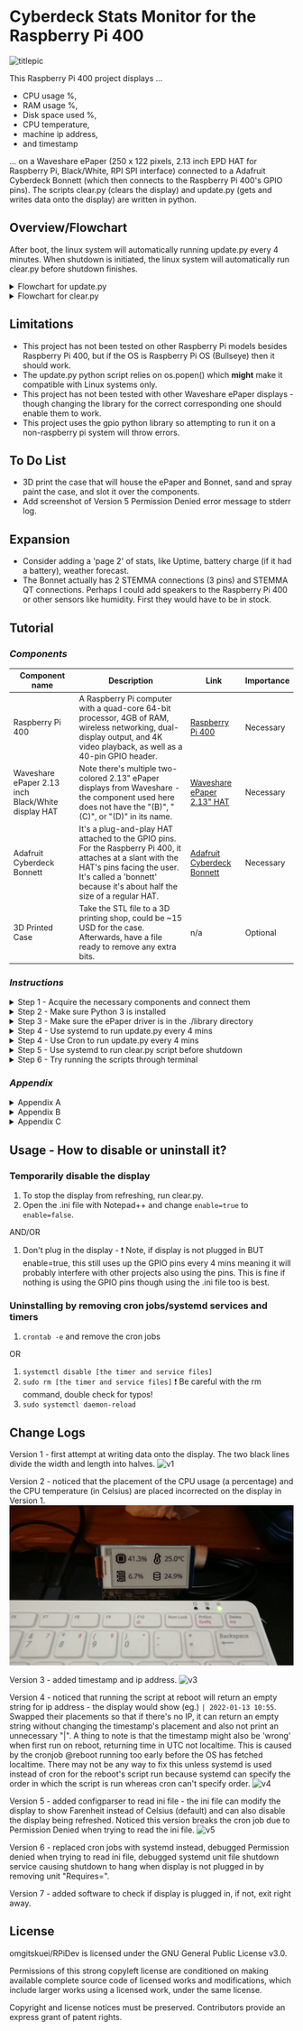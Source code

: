 # Cyberdeck Stats Monitor for the Raspberry Pi 400

![titlepic](https://github.com/omgitskuei/RPiDev/blob/main/RPi400/Cyberdeck_Stats_Monitor/pic/photos/intro.JPG?raw=false "Title image")

This Raspberry Pi 400 project displays ...
- CPU usage %, 
- RAM usage %, 
- Disk space used %, 
- CPU temperature, 
- machine ip address, 
- and timestamp 

... on a Waveshare ePaper (250 x 122 pixels, 2.13 inch EPD HAT for Raspberry Pi, Black/White, RPI SPI interface) connected to a Adafruit Cyberdeck Bonnett (which then connects to the Raspberry Pi 400's GPIO pins).
The scripts clear.py (clears the display) and update.py (gets and writes data onto the display) are written in python.


## Overview/Flowchart

After boot, the linux system will automatically running update.py every 4 minutes.
When shutdown is initiated, the linux system will automatically run clear.py before shutdown finishes.

<details>
  <summary>Flowchart for update.py</summary>
  <p>
    
![flowchart_update](https://github.com/omgitskuei/RPiDev/blob/main/RPi400/Cyberdeck_Stats_Monitor/flowchart/flowchart_update.jpg "Overview of update.py")
  </p>
</details>

<details>
  <summary>Flowchart for clear.py</summary>
  <p>
    
![flowchart_clear](https://github.com/omgitskuei/RPiDev/blob/main/RPi400/Cyberdeck_Stats_Monitor/flowchart/flowchart_clear.jpg "Flowchart for clear.py")
  </p>
</details>


## Limitations

- This project has not been tested on other Raspberry Pi models besides Raspberry Pi 400, but if the OS is Raspberry Pi OS (Bullseye) then it should work.
- The update.py python script relies on os.popen() which **might** make it compatible with Linux systems only.
- This project has not been tested with other Waveshare ePaper displays - though changing the library for the correct corresponding one should enable them to work.
- This project uses the gpio python library so attempting to run it on a non-raspberry pi system will throw errors.


## To Do List

- 3D print the case that will house the ePaper and Bonnet, sand and spray paint the case, and slot it over the components.
- Add screenshot of Version 5 Permission Denied error message to stderr log.

## Expansion

- Consider adding a 'page 2' of stats, like Uptime, battery charge (if it had a battery), weather forecast.
- The Bonnet actually has 2 STEMMA connections (3 pins) and STEMMA QT connections. Perhaps I could add speakers to the Raspberry Pi 400 or other sensors like humidity. First they would have to be in stock.


## Tutorial

### _Components_

| Component name | Description | Link | Importance |
| ------ | ------ | ------ | ------ |
| Raspberry Pi 400 | A Raspberry Pi computer with a quad-core 64-bit processor, 4GB of RAM, wireless networking, dual-display output, and 4K video playback, as well as a 40-pin GPIO header. | [Raspberry Pi 400][rp400link] | Necessary |
| Waveshare ePaper 2.13 inch Black/White display HAT | Note there's multiple two-colored 2.13" ePaper displays from Waveshare - the component used here does not have the "(B)", "(C)", or "(D)" in its name. | [Waveshare ePaper 2.13" HAT][WaveshareEPDlink] | Necessary |
| Adafruit Cyberdeck Bonnett | It's a plug-and-play HAT attached to the GPIO pins. For the Raspberry Pi 400, it attaches at a slant with the HAT's pins facing the user. It's called a 'bonnett' because it's about half the size of a regular HAT. | [Adafruit Cyberdeck Bonnett][Bonnettlink] | Necessary |
| 3D Printed Case | Take the STL file to a 3D printing shop, could be ~15 USD for the case. Afterwards, have a file ready to remove any extra bits. | n/a | Optional |


### _Instructions_

<details>
  <summary>Step 1 - Acquire the necessary components and connect them</summary>
  <p>Put the Adafruit Cyberdeck Bonnet (aka 'Bonnet') flat on the table such that the GPIO pins are facing upward and the slanted GPIO sockets are below the GPIO pins.

Plug the Waveshare ePaper 2.13" display HAT (aka 'ePaper') into the Bonnet's GPIO pins such that the ePaper's orange tape ( with white text "FPC-7528B" printed on it) is to the left and the display is facing up.

Plug the Bonnet's slanted GPIO socket into the Raspberry Pi 400's (aka 'Pi') GPIO pins such that the ePaper's display is facing the keyboard user.

Your components should be connected like shown in the photo. Unlike the photo, your ePaper should currently be a blank white. The photo is showing my Programmer handle OmgItsKuei by running the script ```epaper_omgitskuei_test.py``` in ```RPiDev\RPi400\Cyberdeck_Stats_Monitor\python\references```. The script draws a black rectangle and writing in white over the rectangle. This script was used to practice using the Waveshare ePaper python library. You can use run it to test your ePaper display.
![guidepic1](https://github.com/omgitskuei/RPiDev/blob/main/RPi400/Cyberdeck_Stats_Monitor/pic/photos/guidepic1.JPG?raw=false "Guide, Step 1")
  </p>
</details>


<details>
  <summary>Step 2 - Make sure Python 3 is installed</summary>
  <p>Python 3 is already installed on the Raspberry Pi 400 with Raspberry Pi OS (Bullseye).

If you're not sure if Python 3 is installed, open terminal and try:

```Linux Kernel Module
python3
```

The terminal should output the python version number.

If you don't have python3, go download and install it from the python website or use apt.
		
```Linux Kernel Module
sudo apt install python3
```

![guidepic2](https://github.com/omgitskuei/RPiDev/blob/main/RPi400/Cyberdeck_Stats_Monitor/pic/photos/guidepic2.JPG?raw=false "Guide, Step 2")        
  </p>
</details>


<details>
  <summary>Step 3 - Make sure the ePaper driver is in the ./library directory</summary>
  <p>Download the RPiDev repository to get the folder `Cyberdeck_Stats_Monitor`.

I recommend saving the repo RPiDev in /home/yourUser/. Later commands use that directory as an example. If you save it elsewhere, don't forget to modify commands to the custom directory.

![guidepic3](https://github.com/omgitskuei/RPiDev/blob/main/RPi400/Cyberdeck_Stats_Monitor/pic/photos/guidepic3.JPG?raw=false "Guide, Step 3")

:heavy_exclamation_mark:  The file structure of the folder `Cyberdeck_Stats_Monitor` must remain unchanged as these files and (except the .service, .timer files) their relative locations to each other are essential.

    .
    ├── /library
        ├── /waveshare_epd
          ├── __init__.py
	        ├── epd2in13_V3.py
          ├── epdconfig.py
    ├── /pic
        ├── Font.ttc
        ├── /bmps
            ├── combined.bmp
    ├── /python
        ├── clear.py
        ├── update.py
    ├── cyberdeck_repeat4m_update.service
    ├── cyberdeck_repeat4m_update.timer
    ├── cyberdeck_shutdown_clear.service
    ├── cyberdeck_stats_monitor_config.ini
  </p>
</details>


<details>
  <summary>Step 4 - Use systemd to run update.py every 4 mins</summary>
  <p>1. Start the Linux terminal and input this command to copy-paste the service files and the timer file into /etc/systemd/system

```Linux Kernel Module
sudo cp /home/yourUser/omgitskuei/RPiDev/RPi400/Cyberdeck_Stats_Monitor/cyberdeck_repeat4m_update.service /etc/systemd/system
```

```Linux Kernel Module
sudo cp /home/yourUser/omgitskuei/RPiDev/RPi400/Cyberdeck_Stats_Monitor/cyberdeck_repeat4m_update.timer /etc/systemd/system
```

2. Enable the service by inputting the command.
```Linux Kernel Module
sudo systemctl enable cyberdeck_repeat4m_update.timer
```
- For easy debugging, the service file explicitly instructs systemd to create/overwrite 2 log files that documents how running update.py went at reboot. The user can remove StandardOutput= and StandardError in cyberdeck_repeat4m_update.service though I don't recommend this.
	  
3. Restart the systemctl program which keeps a tab on all services and timers
```Linux Kernel Module
sudo systemctl daemon-reload
```
  </p>
</details>

<details>
  <summary>Step 4 - Use Cron to run update.py every 4 mins</summary>
  <p>1. Start the Linux terminal and input this command to start adding cron jobs.
		
```Linux Kernel Module
crontab -e
```

You'll see something like this picture.
	  
![guidepic4](https://github.com/omgitskuei/RPiDev/blob/main/RPi400/Cyberdeck_Stats_Monitor/pic/photos/guidepic4.png?raw=false "Guide, Step 4")

2. Type the following command to add a new cronjob that runs update.py right after starting up the computer. If you don't want log files, don't write past the ".py", however I recommend having log files. The reason we have to add a cronjob for reboot on top of adding another cronjob for running every 4 mins is because a repeating crontab job does not run until its interval has elapsed at least once. Without doing this step, the display would not start until 4 minutes after startup.

```Linux Kernel Module
@reboot /home/yourUser/omgitskuei/RPiDev/RPi400/Cyberdeck_Stats_Monitor/python/update.py 1> /home/yourUser/RPiDev/RPi400/Cyberdeck_Stats_Monitor/logs/cyberdeck_repeat4m_update_service_stdout.log 2> /home/yourUser/RPiDev/RPi400/Cyberdeck_Stats_Monitor/logs/cyberdeck_repeat4m_update_service_stderr.log
```

- For easy debugging, the command explicitly instructs Cron to create/overwrite 2 log files that documents how running update.py went at reboot.
- The ```1> /home/yourUser/RPiDev/RPi400/Cyberdeck_Stats_Monitor/logs/cyberdeck_repeat4m_update_service_stdout.log``` outputs ```logging.info()``` and ```logging.debug()``` from update.py if the script exited due to successfully running from start to finish.
- The ```2> /home/yourUser/RPiDev/RPi400/Cyberdeck_Stats_Monitor/logs/cyberdeck_repeat4m_update_service_stderr.log``` outputs if update.py exited due to exceptions being thrown.
- If you want one log file instead of two files, you can also explicitly instruct Cron to output to the same file with ```[filepath] 2>&1``` instead.
```Linux Kernel Module
@reboot /home/yourUser/omgitskuei/RPiDev/RPi400/Cyberdeck_Stats_Monitor/python/update.py /home/yourUser/RPiDev/RPi400/Cyberdeck_Stats_Monitor/logs/cyberdeck_repeat4m_update_service_stdout.log 2>&1
```
- Note, you can use ```>>``` if you want to append contents to the log files instead of overwrite the log files. I don't recommend this as the log files can easily get massive in size over time if the user forgets to delete it periodically. Also, if something fails, odds are that the cause of failure won't be different by the time the log file is overwritten again.

3. Type in the following command to add a new cronjob that runs update.py every 4 mins. This interval can be modified to the user's liking. That said, Waveshare recommends refresh intervals between 3 minutes and 24 hours. :heavy_exclamation_mark: [See Appendix B for details and other precautions][Apdx]. If you want to execute the ```cyberdeck_stats_monitor.py``` script just once, the 'meat' of cyberdeck_stats_monitor.py needs to be wrapped in a loop so it stays running after executing it once - if you're doing this, pay attention to the Appendix B on how to implement ePaper. 

```Linux Kernel Module
*/4 * * * * /home/yourUser/omgitskuei/RPiDev/RPi400/Cyberdeck_Stats_Monitor/python/update.py 1> /home/yourUser/RPiDev/RPi400/Cyberdeck_Stats_Monitor/logs/cyberdeck_repeat4m_update_service_stdout.log 2> /home/yourUser/RPiDev/RPi400/Cyberdeck_Stats_Monitor/logs/cyberdeck_repeat4m_update_service_stderr.log
```
  </p>
</details>


<details>
  <summary>Step 5 - Use systemd to run clear.py script before shutdown</summary>
  <p>1. Star the terminal and input the command to copy the service file and paste it into /etc/systemd/system.
	  
```Linux Kernel Module
sudo cp /home/yourUser/omgitskuei/RPiDev/RPi400/Cyberdeck_Stats_Monitor/cyberdeck_shutdown_clear.service /etc/systemd/system
```

2. Enable the service by inputting the command.
```Linux Kernel Module
sudo systemctl enable cyberdeck_shutdown_clear.service
```
- For easy debugging, the service file explicitly instructs systemd to create/overwrite 2 log files that documents how running update.py went at reboot. The user can remove StandardOutput= and StandardError in cyberdeck_shutdown_clear.service though I don't recommend this.

![guidepic7](https://github.com/omgitskuei/RPiDev/blob/main/RPi400/Cyberdeck_Stats_Monitor/pic/photos/guidepic7.png?raw=false "Guide, Step 7")

3. Restart the systemctl program which keeps a tab on all services and timers
```Linux Kernel Module
sudo systemctl daemon-reload
```

:heavy_exclamation_mark: See Appendix C for why we're running the clear.py script before every shutdown. It goes into [proper storage][Apdx] for the ePaper. 
  </p>
</details>


<details>
  <summary>Step 6 - Try running the scripts through terminal</summary>
  <p>Try running the update.py script throught terminal with cd and python3.

```Linux Kernel Module
cd /home/yourUser/RPiDev/RPi400/Cyberdeck_Stats_Monitor/python
python3 update.py
```

You should see something similar to the image below.

![guidepic6](https://github.com/omgitskuei/RPiDev/blob/main/RPi400/Cyberdeck_Stats_Monitor/pic/photos/guidepic8.JPG?raw=false "Guide, Step 8")

If this failed, its likely because the SPI Interface is currently disabled. Use raspi-config to enable the SPI Interface.

```Linux Kernel Module
sudo raspi-config
```

This will open the Raspberry Pi Configuration application. Choose Interfacing Options -> SPI -> Yes Enable SPI interface.
  </p>
</details>


### _Appendix_

<details>
  <summary>Appendix A</summary>
  <p>The python scripts clear.py and update.py rely a specific file structure to import Waveshare ePaper display's library and to read essential bmp files.
  The /library folder, /python, and /pic folders need to remain in the same relative file system position to each other.
  
  Files not listed in this tree *should* be fine to delete without consequence to the project to save space.
  
    .
    ├── /library
        ├── /waveshare_epd
	        ├── epd2in13_V3.py
    ├── /pic
        ├── Font.ttc
        ├── /bmps
            ├── combined.bmp
    ├── /python
        ├── clear.py
        ├── cyberdeck_stats_monitor.py
    ├── cyberdeck_stats_monitor_systemd_unit.service
  </p>
</details>

<details>
  <summary>Appendix B</summary>
  <p>Waveshare's manual cautions users of the ePaper display that keeping the display powered on for long durations will cause irreparable damage - after updating is complete, the display should be powered off or set to sleep mode. Running the cyberdeck_stats_monitor.py performs the update followed by immediately setting the screen to sleep. Waveshare recommends a refresh interval range between 3 mins minimum and 24 hours maximum and that the screen be cleared before storing.
  Note: this discussion of intervals is for Refreshes, not Partial Refreshes.

  Refresh uses `epd.display(epd.getbuffer(image))` while Partial Refresh uses `epd.displayPartBaseImage(epd.getbuffer(image))` to display static background, then `epd.displayPartial(epd.getbuffer(image))` to dynamically display the difference. To demonstrate partial refresh, the demo python script provided by Waveshare iterated through a while-loop every 1 second to update a timestamp. Sleep `epd.sleep()` was not called before the next interval started - this means the display would be constantly powered on despite Waveshare's own warnings against constantly powering on the display. While the manual did not explicitly say that partial refreshing without sleep over a long time would (or would not) cause damage, it did say that partial refreshing should only be done "several" times before a full refresh. Exactly how many is several wasn't stated.

  From 10 repeated testings of the display with the demo, the demo provided's one-second interval partial refresh did not provide good consistent results. Sometimes the interval would be a second, other times slightly shorter or longer, depending on the execution speed of the software. Adding a 3 second delay between intervals also did not provide consistent results.

  For this project, considering the vague guidelines on partial refreshing and its mixed results from the demo, in order to preserve the service life of the ePaper display, it was decided that no partial refresh would be used.

  </p>
</details>

<details>
  <summary>Appendix C</summary>
  <p>Waveshare's manual points out that clearing the display before storage is important. Under "Manual > Overview > Working Principle";

> charged nanoparticles suspended in a liquid migrate under the action of an electric field

Under "Manual > Resources > Datasheet > 2.13inch e-Paper Specification V3 (pdf) > 16. Precautions";

> If the Module is not refreshed every 24 hours, a phenomena known as "Ghosting" or "Image Sticking" may occur. It is recommeded that customers store ... with a completely white image to avoid this issue. 

  </p>
</details>


## Usage - How to disable or uninstall it?

### Temporarily disable the display

1. To stop the display from refreshing, run clear.py.
2. Open the .ini file with Notepad++ and change ```enable=true``` to ```enable=false```.

AND/OR

1. Don't plug in the display - :heavy_exclamation_mark: Note, if display is not plugged in BUT enable=true, this still uses up the GPIO pins every 4 mins meaning it will probably interfere with other projects also using the pins. This is fine if nothing is using the GPIO pins though using the .ini file too is best.

### Uninstalling by removing cron jobs/systemd services and timers

1. ```crontab -e``` and remove the cron jobs

OR

1. ```systemctl disable [the timer and service files]```
2. ```sudo rm [the timer and service files]``` :heavy_exclamation_mark: Be careful with the rm command, double check for typos!
3. ```sudo systemctl daemon-reload```

## Change Logs

Version 1 - first attempt at writing data onto the display. The two black lines divide the width and length into halves.
![v1](https://github.com/omgitskuei/RPiDev/blob/main/RPi400/Cyberdeck_Stats_Monitor/pic/photos/v1.JPG?raw=false "Versions, V1")

Version 2 - noticed that the placement of the CPU usage (a percentage) and the CPU temperature (in Celsius) are placed incorrected on the display in Version 1.
![v2](https://github.com/omgitskuei/RPiDev/blob/main/RPi400/Cyberdeck_Stats_Monitor/pic/photos/v2.JPG?raw=false "Versions, V2")

Version 3 - added timestamp and ip address.
![v3](https://github.com/omgitskuei/RPiDev/blob/main/RPi400/Cyberdeck_Stats_Monitor/pic/photos/v3.JPG?raw=false "Versions, V3")

Version 4 - noticed that running the script at reboot will return an empty string for ip address - the display would show (eg.) ```| 2022-01-13 10:55```. Swapped their placements so that if there's no IP, it can return an empty string without changing the timestamp's placement and also not print an unnecessary "|". A thing to note is that the timestamp might also be 'wrong' when first run on reboot, returning time in UTC not localtime. This is caused by the cronjob @reboot running too early before the OS has fetched localtime. There may not be any way to fix this unless systemd is used instead of cron for the reboot's script run because systemd can specify the order in which the script is run whereas cron can't specify order.
![v4](https://github.com/omgitskuei/RPiDev/blob/main/RPi400/Cyberdeck_Stats_Monitor/pic/photos/v4.JPG?raw=false "Versions, V4")

Version 5 - added configparser to read ini file - the ini file can modify the display to show Farenheit instead of Celsius (default) and can also disable the display being refreshed. Noticed this version breaks the cron job due to Permission Denied when trying to read the ini file.
![v5](https://github.com/omgitskuei/RPiDev/blob/main/RPi400/Cyberdeck_Stats_Monitor/pic/photos/v5.JPG?raw=false "Versions, V5")

Version 6 - replaced cron jobs with systemd instead, debugged Permission denied when trying to read ini file, debugged systemd unit file shutdown service causing shutdown to hang when display is not plugged in by removing unit "Requires=".

Version 7 - added software to check if display is plugged in, if not, exit right away.

## License

omgitskuei/RPiDev is licensed under the GNU General Public License v3.0.

Permissions of this strong copyleft license are conditioned on making available complete source code of licensed works and modifications, which include larger works using a licensed work, under the same license. 

Copyright and license notices must be preserved. Contributors provide an express grant of patent rights.

   [rp400link]: <https://www.raspberrypi.com/products/raspberry-pi-400-unit/>
   [WaveshareEPDlink]: <https://www.waveshare.com/wiki/2.13inch_e-Paper_HAT>
   [Bonnettlink]: <https://www.adafruit.com/product/4862>
   [ePaperLiblink]: <https://github.com/omgitskuei/RPiDev/tree/main/RPi400/Cyberdeck_Stats_Monitor/library/waveshare_epd>
   [ePaperRepo]: <https://github.com/waveshare/e-Paper/tree/master/RaspberryPi_JetsonNano/python>
   [serviceFile]: <https://github.com/omgitskuei/RPiDev/blob/main/RPi400/Cyberdeck_Stats_Monitor/cyberdeck_stats_monitor_systemd_unit.service>
   [Apdx]: <https://github.com/omgitskuei/RPiDev/blob/main/RPi400/Cyberdeck_Stats_Monitor/README.md#appendix>
